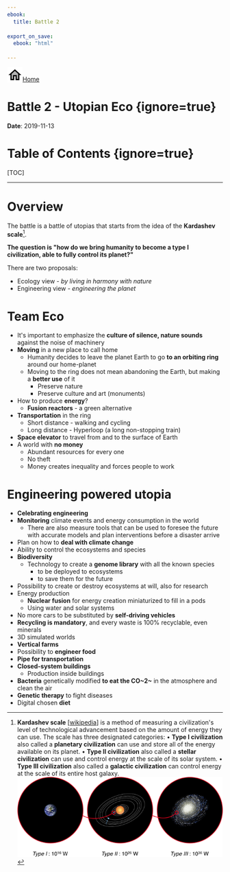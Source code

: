 ```yaml
---
ebook:
  title: Battle 2

export_on_save:
  ebook: "html"

---
```


<a href="https://zanna-37.github.io/I-E_Basis_2019/"><img src="./resources/home.png" alt="Home" style="vertical-align: bottom;">Home</a>

# Battle 2 - Utopian Eco {ignore=true}

**Date**: 2019-11-13

# Table of Contents {ignore=true}

[TOC]

-----

# Overview

The battle is a battle of utopias that starts from the idea of the **Kardashev scale**[^1].
[^1]: **Kardashev scale** [[wikipedia](https://en.wikipedia.org/wiki/Kardashev_scale)] is a method of measuring a civilization's level of technological advancement based on the amount of energy they can use.
The scale has three designated categories:
• **Type I civilization** also called a **planetary civilization** can use and store all of the energy available on its planet.
• **Type II civilization** also called a **stellar civilization** can use and control energy at the scale of its solar system.
• **Type III civilization** also called a **galactic civilization** can control energy at the scale of its entire host galaxy.
![Kardashev-scale-image](resources/battle_02_Kardashev-scale.png)

**The question is "how do we bring humanity to become a type I civilization, able to fully control its planet?"**

There are two proposals:
- Ecology view _- by living in harmony with nature_
- Engineering view _- engineering the planet_

# Team Eco

- It's important to emphasize the **culture of silence, nature sounds** against the noise of machinery
- **Moving** in a new place to call home
  - Humanity decides to leave the planet Earth to go **to an orbiting ring** around our home-planet
  - Moving to the ring does not mean abandoning the Earth, but making a **better use** of it
    - Preserve nature
    - Preserve culture and art (monuments)
- How to produce **energy**?
  - **Fusion reactors** - a green alternative
- **Transportation** in the ring
  - Short distance - walking and cycling
  - Long distance - Hyperloop (a long non-stopping train)
- **Space elevator** to travel from and to the surface of Earth
- A world with **no money**
  - Abundant resources for every one
  - No theft
  - Money creates inequality and forces people to work

# Engineering powered utopia

- **Celebrating engineering**
- **Monitoring** climate events and energy consumption in the world
  - There are also measure tools that can be used to foresee the future with accurate models and plan interventions before a disaster arrive
- Plan on how to **deal with climate change**
- Ability to control the ecosystems and species
- **Biodiversity**
  - Technology to create a **genome library** with all the known species
    - to be deployed to ecosystems
    - to save them for the future
- Possibility to create or destroy ecosystems at will, also for research
- Energy production
  - **Nuclear fusion** for energy creation miniaturized to fill in a pods
  - Using water and solar systems
- No more cars to be substituted by **self-driving vehicles**
- **Recycling is mandatory**, and every waste is 100% recyclable, even minerals
- 3D simulated worlds
- **Vertical farms**
- Possibility to **engineer food**
- **Pipe for transportation**
- **Closed-system buildings**
  - Production inside buildings
- **Bacteria** genetically modified **to eat the CO~2~** in the atmosphere and clean the air
- **Genetic therapy** to fight diseases
- Digital chosen **diet**
